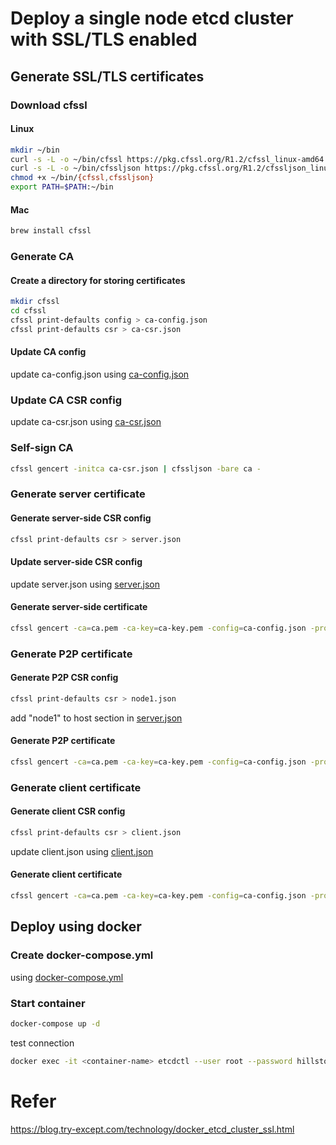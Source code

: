 # Deploy a single node etcd cluster with SSL/TLS enabled

## Generate SSL/TLS certificates

### Download cfssl

#### Linux

```bash
mkdir ~/bin
curl -s -L -o ~/bin/cfssl https://pkg.cfssl.org/R1.2/cfssl_linux-amd64
curl -s -L -o ~/bin/cfssljson https://pkg.cfssl.org/R1.2/cfssljson_linux-amd64
chmod +x ~/bin/{cfssl,cfssljson}
export PATH=$PATH:~/bin
```

#### Mac

```bash
brew install cfssl
```

### Generate CA

#### Create a directory for storing certificates

```bash
mkdir cfssl
cd cfssl
cfssl print-defaults config > ca-config.json
cfssl print-defaults csr > ca-csr.json
```

#### Update CA config

update ca-config.json using [ca-config.json](cfssl/ca-config.json)

### Update CA CSR config

update ca-csr.json using [ca-csr.json](cfssl/ca-csr.json)

### Self-sign CA

```bash
cfssl gencert -initca ca-csr.json | cfssljson -bare ca -
```

### Generate server certificate

#### Generate server-side CSR config

```bash
cfssl print-defaults csr > server.json
```

#### Update server-side CSR config

update server.json using [server.json](cfssl/server.json)

#### Generate server-side certificate

```bash
cfssl gencert -ca=ca.pem -ca-key=ca-key.pem -config=ca-config.json -profile=server server.json | cfssljson -bare server
```

### Generate P2P certificate

#### Generate P2P CSR config

```bash
cfssl print-defaults csr > node1.json
```

add "node1" to host section in [server.json](cfssl/server.json)

#### Generate P2P certificate

```bash
cfssl gencert -ca=ca.pem -ca-key=ca-key.pem -config=ca-config.json -profile=peer node1.json | cfssljson -bare node1
```

### Generate client certificate

#### Generate client CSR config

```bash
cfssl print-defaults csr > client.json
```

update client.json using [client.json](cfssl/client.json)

#### Generate client certificate

```bash
cfssl gencert -ca=ca.pem -ca-key=ca-key.pem -config=ca-config.json -profile=client client.json | cfssljson -bare client
```

## Deploy using docker

### Create docker-compose.yml

using [docker-compose.yml](docker-compose.yml)

### Start container

```bash
docker-compose up -d
```

test connection

```bash
docker exec -it <container-name> etcdctl --user root --password hillstone --cacert /opt/bitnami/etcd/conf/ca.pem --key /opt/bitnami/etcd/client-key.pem --cert /opt/bitnami/etcd/client.pem member list
```

# Refer

https://blog.try-except.com/technology/docker_etcd_cluster_ssl.html

